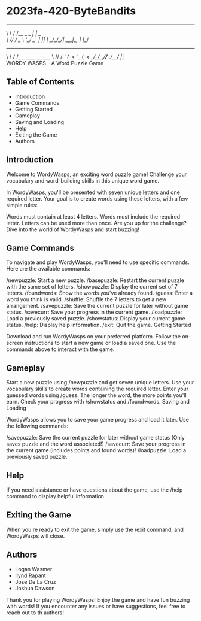 # 2023fa-420-ByteBandits
 __      __          _       
 \ \    / /__ _ _ __| |_  _  
  \ \/\/ / _ \ '_/ _` | || | 
   \_/\_/\___/_| \__,_|\_, | 
                        |__/  
 __      __               
 \ \    / /_ _ ____ __ ___
  \ \/\/ / _` (_-< '_ (_-<
   \_/\_/\__,_/__/ .__/__/
                 |_|      
WORDY WASPS - A Word Puzzle Game


Table of Contents
-----------------
- Introduction
- Game Commands
- Getting Started
- Gameplay
- Saving and Loading
- Help
- Exiting the Game
- Authors
 
Introduction
-----------------

Welcome to WordyWasps, an exciting word puzzle game! Challenge your vocabulary and word-building skills in this unique word game.

In WordyWasps, you'll be presented with seven unique letters and one required letter. Your goal is to create words using these letters, with a few simple rules:

Words must contain at least 4 letters.
Words must include the required letter.
Letters can be used more than once.
Are you up for the challenge? Dive into the world of WordyWasps and start buzzing!

Game Commands
-----------------

To navigate and play WordyWasps, you'll need to use specific commands. Here are the available commands:

/newpuzzle: Start a new puzzle.
/basepuzzle: Restart the current puzzle with the same set of letters.
/showpuzzle: Display the current set of 7 letters.
/foundwords: Show the words you've already found.
/guess: Enter a word you think is valid.
/shuffle: Shuffle the 7 letters to get a new arrangement.
/savepuzzle: Save the current puzzle for later without game status.
/savecurr: Save your progress in the current game.
/loadpuzzle: Load a previously saved puzzle.
/showstatus: Display your current game status.
/help: Display help information.
/exit: Quit the game.
Getting Started

Download and run WordyWasps on your preferred platform.
Follow the on-screen instructions to start a new game or load a saved one.
Use the commands above to interact with the game.

Gameplay
-----------------

Start a new puzzle using /newpuzzle and get seven unique letters.
Use your vocabulary skills to create words containing the required letter.
Enter your guessed words using /guess.
The longer the word, the more points you'll earn.
Check your progress with /showstatus and /foundwords.
Saving and Loading

WordyWasps allows you to save your game progress and load it later. Use the following commands:

/savepuzzle: Save the current puzzle for later without game status (Only saves puzzle and the word associated!)
/savecurr: Save your progress in the current game (includes points and found words)!
/loadpuzzle: Load a previously saved puzzle.

Help
-----------------

If you need assistance or have questions about the game, use the /help command to display helpful information.

Exiting the Game
-----------------

When you're ready to exit the game, simply use the /exit command, and WordyWasps will close.

Authors
-----------------

- Logan Wasmer
- Ilynd Rapant
- Jose De La Cruz
- Joshua Dawson
  
Thank you for playing WordyWasps! Enjoy the game and have fun buzzing with words! If you encounter any issues or have suggestions, feel free to reach out to th authors!
